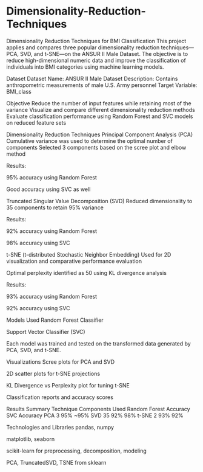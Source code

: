 # Dimensionality-Reduction-Techniques
Dimensionality Reduction Techniques for BMI Classification
This project applies and compares three popular dimensionality reduction techniques—PCA, SVD, and t-SNE—on the ANSUR II Male Dataset. The objective is to reduce high-dimensional numeric data and improve the classification of individuals into BMI categories using machine learning models.

Dataset
Dataset Name: ANSUR II Male Dataset
Description: Contains anthropometric measurements of male U.S. Army personnel
Target Variable: BMI_class

Objective
Reduce the number of input features while retaining most of the variance
Visualize and compare different dimensionality reduction methods
Evaluate classification performance using Random Forest and SVC models on reduced feature sets

Dimensionality Reduction Techniques
Principal Component Analysis (PCA)
Cumulative variance was used to determine the optimal number of components
Selected 3 components based on the scree plot and elbow method

Results:

95% accuracy using Random Forest

Good accuracy using SVC as well

Truncated Singular Value Decomposition (SVD)
Reduced dimensionality to 35 components to retain 95% variance

Results:

92% accuracy using Random Forest

98% accuracy using SVC

t-SNE (t-distributed Stochastic Neighbor Embedding)
Used for 2D visualization and comparative performance evaluation

Optimal perplexity identified as 50 using KL divergence analysis

Results:

93% accuracy using Random Forest

92% accuracy using SVC

Models Used
Random Forest Classifier

Support Vector Classifier (SVC)

Each model was trained and tested on the transformed data generated by PCA, SVD, and t-SNE.

Visualizations
Scree plots for PCA and SVD

2D scatter plots for t-SNE projections

KL Divergence vs Perplexity plot for tuning t-SNE

Classification reports and accuracy scores

Results Summary
Technique	Components Used	Random Forest Accuracy	SVC Accuracy
PCA	        3	                    95%	                   ~95%
SVD	        35	                  92%	                    98%
t-SNE	      2	                    93%	                    92%

Technologies and Libraries
pandas, numpy

matplotlib, seaborn

scikit-learn for preprocessing, decomposition, modeling

PCA, TruncatedSVD, TSNE from sklearn
